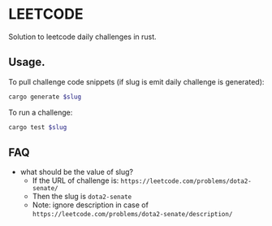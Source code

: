 # LEETCODE

Solution to leetcode daily challenges in rust.


## Usage.

To pull challenge code snippets (if slug is emit daily challenge is generated):
```bash
cargo generate $slug
```

To run a challenge:
```bash
cargo test $slug
```

## FAQ

* what should be the value of slug?
  * If the URL of challenge is: `https://leetcode.com/problems/dota2-senate/`
  * Then the slug is `dota2-senate`
  * Note: ignore description in case of `https://leetcode.com/problems/dota2-senate/description/`
